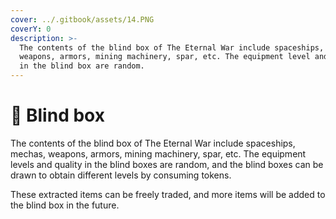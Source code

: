 ```yaml
---
cover: ../.gitbook/assets/14.PNG
coverY: 0
description: >-
  The contents of the blind box of The Eternal War include spaceships, mechas,
  weapons, armors, mining machinery, spar, etc. The equipment level and quality
  in the blind box are random.
---
```


# 🎲 Blind box

The contents of the blind box of The Eternal War include spaceships, mechas, weapons, armors, mining machinery, spar, etc. The equipment levels and quality in the blind boxes are random, and the blind boxes can be drawn to obtain different levels by consuming tokens.

These extracted items can be freely traded, and more items will be added to the blind box in the future.
